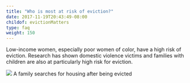 ```yaml
---
title: "Who is most at risk of eviction?"
date: 2017-11-19T20:43:49-08:00
childof: evictionMatters
type: faq
weight: 150
---
```

Low-income women, especially poor women of color, have a high risk of eviction. Research has shown domestic violence victims and families with children are also at particularly high risk for eviction.  

<img src="/images/assets/for-rent-sign-family.jpg" />
<span class="subcopy caption ital">A family searches for housing after being evicted</span>